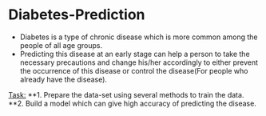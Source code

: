 # Diabetes-Prediction 
  * Diabetes is a type of chronic disease which is more common among the people of all age groups.<br/>
  * Predicting this disease at an early stage can help a person to take the necessary precautions and change his/her accordingly to either prevent the occurrence of
        this disease or control the disease(For people who already have the disease).

  <u>Task:</u>
    **1. Prepare the data-set using several methods to train the data. <br />
    **2. Build a model which can give high accuracy of predicting the disease. <br />




